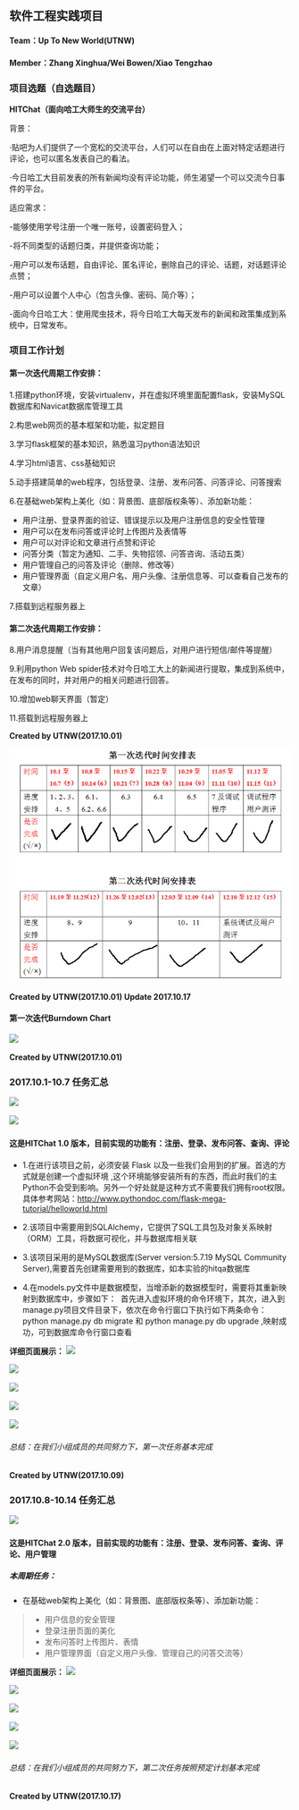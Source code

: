 ## 软件工程实践项目
#### Team：Up To New World(UTNW)
#### Member：Zhang Xinghua/Wei Bowen/Xiao Tengzhao
### 项目选题（自选题目）
**HITChat（面向哈工大师生的交流平台）**

背景：

·贴吧为人们提供了一个宽松的交流平台，人们可以在自由在上面对特定话题进行评论，也可以匿名发表自己的看法。

·今日哈工大目前发表的所有新闻均没有评论功能，师生渴望一个可以交流今日事件的平台。

适应需求：

-能够使用学号注册一个唯一账号，设置密码登入；

-将不同类型的话题归类，并提供查询功能；

-用户可以发布话题，自由评论、匿名评论，删除自己的评论、话题，对话题评论点赞；

-用户可以设置个人中心（包含头像、密码、简介等）；

-面向今日哈工大：使用爬虫技术，将今日哈工大每天发布的新闻和政策集成到系统中，日常发布。

### 项目工作计划
#### **第一次迭代周期工作安排：**
1.搭建python环境，安装virtualenv，并在虚拟环境里面配置flask，安装MySQL数据库和Navicat数据库管理工具

2.构思web网页的基本框架和功能，拟定题目

3.学习flask框架的基本知识，熟悉温习python语法知识

4.学习html语言、css基础知识

5.动手搭建简单的web程序，包括登录、注册、发布问答、问答评论、问答搜索

6.在基础web架构上美化（如：背景图、底部版权条等）、添加新功能：
* 用户注册、登录界面的验证、错误提示以及用户注册信息的安全性管理
* 用户可以在发布问答或评论时上传图片及表情等
* 用户可以对评论和文章进行点赞和评论
* 问答分类（暂定为通知、二手、失物招领、问答咨询、活动五类）
* 用户管理自己的问答及评论（删除、修改等）
* 用户管理界面（自定义用户名、用户头像、注册信息等、可以查看自己发布的文章）

7.搭载到远程服务器上

#### **第二次迭代周期工作安排：**
8.用户消息提醒（当有其他用户回复该问题后，对用户进行短信/邮件等提醒）

9.利用python Web spider技术对今日哈工大上的新闻进行提取，集成到系统中，在发布的同时，并对用户的相关问题进行回答。

10.增加web聊天界面（暂定）

11.搭载到远程服务器上

**Created by UTNW(2017.10.01)**

![](https://github.com/UTNW/HITChat/raw/master/time1.png)

**Created by UTNW(2017.10.01) Update 2017.10.17**

#### 第一次迭代Burndown Chart
![](https://github.com/UTNW/HITChat/raw/master/BurndownChart.png)

**Created by UTNW(2017.10.01)**


### 2017.10.1-10.7 任务汇总
![](https://github.com/UTNW/HITChat/raw/master/onlyoffice1.jpg)

![](https://github.com/UTNW/HITChat/raw/master/pic.png)

#### 这是HITChat 1.0 版本，目前实现的功能有：注册、登录、发布问答、查询、评论

* 1.在进行该项目之前，必须安装 Flask 以及一些我们会用到的扩展。首选的方式就是创建一个虚拟环境 ,这个环境能够安装所有的东西，而此时我们的主Python不会受到影响。另外一个好处就是这种方式不需要我们拥有root权限。具体参考网站：http://www.pythondoc.com/flask-mega-tutorial/helloworld.html

* 2.该项目中需要用到SQLAlchemy，它提供了SQL工具包及对象关系映射（ORM）工具，将数据可视化，并与数据库相关联

* 3.该项目采用的是MySQL数据库(Server version:5.7.19 MySQL Community Server),需要首先创建需要用到的数据库，如本实验的hitqa数据库

* 4.在models.py文件中是数据模型，当增添新的数据模型时，需要将其重新映射到数据库中，步骤如下：
  首先进入虚拟环境的命令环境下，其次，进入到manage.py项目文件目录下，依次在命令行窗口下执行如下两条命令：python manage.py db migrate 和 python manage.py db upgrade ,映射成功，可到数据库命令行窗口查看

**详细页面展示：**
![](https://github.com/UTNW/HITChat/raw/master/login.png)

![](https://github.com/UTNW/HITChat/raw/master/register.png)

![](https://github.com/UTNW/HITChat/raw/master/first_page.png)

![](https://github.com/UTNW/HITChat/raw/master/question.png)

![](https://github.com/UTNW/HITChat/raw/master/answer.png)

###### 总结：在我们小组成员的共同努力下，第一次任务基本完成
**Created by UTNW(2017.10.09)**


### 2017.10.8-10.14 任务汇总
![](https://github.com/UTNW/HITChat/raw/master/onlyoffice2.jpg)

#### 这是HITChat 2.0 版本，目前实现的功能有：注册、登录、发布问答、查询、评论、用户管理
##### 本周期任务：
* 在基础web架构上美化（如：背景图、底部版权条等）、添加新功能：
>* 用户信息的安全管理
>* 登录注册页面的美化
>* 发布问答时上传图片、表情
>* 用户管理界面（自定义用户头像、管理自己的问答交流等）

**详细页面展示：**
![](https://github.com/UTNW/HITChat/raw/master/login1.png)

![](https://github.com/UTNW/HITChat/raw/master/register1.png)

![](https://github.com/UTNW/HITChat/raw/master/question1.jpg)

![](https://github.com/UTNW/HITChat/raw/master/detail1.jpg)

![](https://github.com/UTNW/HITChat/raw/master/user1.jpg)

###### 总结：在我们小组成员的共同努力下，第二次任务按照预定计划基本完成
**Created by UTNW(2017.10.17)**


